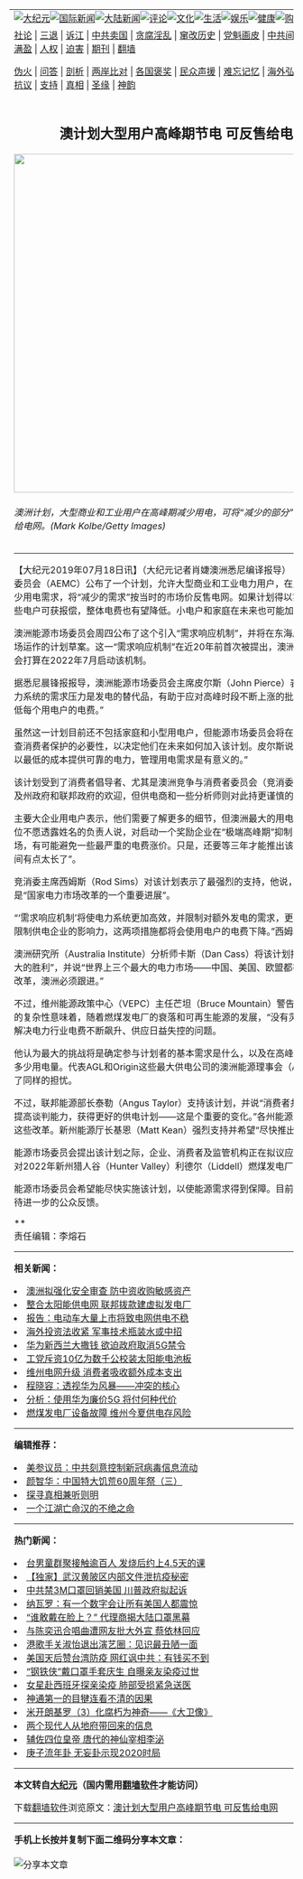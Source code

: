 <a name="1" id="1" target="_blank"></a><span id="1"></span>
<table align=center border="0"><tr><td colspan="2" VALIGN=TOP><a href="https://github.com/bpysaa243/djy/blob/master/gb/nsc413.md#1"><img src="https://raw.githubusercontent.com/bpysaa243/www/master/t/djy/1.jpg" title="大纪元"></a><a href="https://github.com/bpysaa243/djy/blob/master/gb/n24hr.md#1"><img src="https://raw.githubusercontent.com/bpysaa243/www/master/t/djy/3.jpg" title="国际新闻"></a><a href="https://github.com/bpysaa243/djy/blob/master/gb/nsc413.md#1"><img src="https://raw.githubusercontent.com/bpysaa243/www/master/t/djy/4.jpg" title="大陆新闻"></a><a href="https://github.com/bpysaa243/djy/blob/master/gb/news392.md#1"><img src="https://raw.githubusercontent.com/bpysaa243/www/master/t/djy/5.jpg" title="评论"></a><a href="https://github.com/bpysaa243/djy/blob/master/gb/news2007.md#1"><img src="https://raw.githubusercontent.com/bpysaa243/www/master/t/djy/6.jpg" title="文化"></a><a href="https://github.com/bpysaa243/djy/blob/master/gb/news2008.md#1"><img src="https://raw.githubusercontent.com/bpysaa243/www/master/t/djy/7.jpg" title="生活"></a><a href="https://github.com/bpysaa243/djy/blob/master/gb/ncyule.md#1"><img src="https://raw.githubusercontent.com/bpysaa243/www/master/t/djy/8.jpg" title="娱乐"></a><a href="https://github.com/bpysaa243/djy/blob/master/gb/nsc1002.md#1"><img src="https://raw.githubusercontent.com/bpysaa243/www/master/t/djy/9.jpg" title="健康"><a href="https://www.youlucky.com"><img src="https://raw.githubusercontent.com/bpysaa243/www/master/t/djy/10.jpg" title="购物"></a><a href="https://donate.epochtimes.com/?utm_medium=epochtimes&utm_source=referral&utm_campaign=donate_button_djyarticleheader"><img src="https://raw.githubusercontent.com/bpysaa243/www/master/t/djy/12.jpg" title="捐款"></a></td></tr>
<tr><td colspan="2" VALIGN=TOP><a target="_blank" href="https://github.com/bpysaa243/djy/blob/master/gb/9p.md#1">社论</a> | <a target="_blank" href="https://github.com/bpysaa243/djy/blob/master/gb/nf5657.md#1">三退</a> | <a target="_blank" href="https://github.com/bpysaa243/djy/blob/master/gb/nf6124.md#1">诉江</a> | <a target="_blank" href="https://github.com/bpysaa243/djy/blob/master/gb/nf1176117.md#1">中共卖国</a> | <a target="_blank" href="https://github.com/bpysaa243/djy/blob/master/gb/nf5773.md#1">贪腐淫乱</a> | <a target="_blank" href="https://github.com/bpysaa243/djy/blob/master/gb/nf1176115.md#1">窜改历史</a> | <a target="_blank" href="https://github.com/bpysaa243/djy/blob/master/gb/nf1176107.md#1">党魁画皮</a> | <a target="_blank" href="https://github.com/bpysaa243/djy/blob/master/gb/nf1320400.md#1">中共间谍</a> | <a target="_blank" href="https://github.com/bpysaa243/djy/blob/master/gb/nf1176114.md#1">破坏传统</a> | <a target="_blank" href="https://github.com/bpysaa243/ntdtv/blob/master/gb/prog447_1.md#1">恶贯满盈</a> | <a target="_blank" href="https://github.com/bpysaa243/djy/blob/master/gb/ncid278.md#1">人权</a> | <a target="_blank" href="https://github.com/bpysaa243/djy/blob/master/gb/nf1176111.md#1">迫害</a> | <a target="_blank" href="https://gitlab.com/szzdlab/mh-qikan/blob/master/README.md#1">期刊</a> | <a target="_blank" href="https://github.com/bpysaa243/www/blob/master/README.md?zsrh#8">翻墙</a></p><p><a target="_blank" href="https://github.com/bpysaa243/djy/blob/master/gb/nf5562.md#1">伪火</a> | <a target="_blank" href="https://github.com/bpysaa243/djy/blob/master/gb/nf4378.md#1">问答</a> | <a target="_blank" href="https://github.com/bpysaa243/djy/blob/master/gb/nf5792.md#1">剖析</a> | <a target="_blank" href="https://github.com/bpysaa243/djy/blob/master/gb/nf5735.md#1">两岸比对</a> | <a target="_blank" href="https://github.com/bpysaa243/djy/blob/master/gb/nf6119.md#1">各国褒奖</a> | <a target="_blank" href="https://github.com/bpysaa243/djy/blob/master/gb/nf6120.md#1">民众声援</a> | <a target="_blank" href="https://github.com/bpysaa243/djy/blob/master/gb/nf1188594.md#1">难忘记忆</a> | <a target="_blank" href="https://github.com/bpysaa243/djy/blob/master/gb/nf3180.md#1">海外弘传</a> | <a target="_blank" href="https://github.com/bpysaa243/djy/blob/master/gb/nf5410.md#1">万人上访</a> | <a target="_blank" href="https://github.com/bpysaa243/ntdtv/blob/master/gb/prog1530_1.md#1">和平抗议</a> | <a target="_blank" href="https://github.com/bpysaa243/djy/blob/master/gb/nf4386.md#1">支持</a> | <a target="_blank" href="https://github.com/bpysaa243/djy/blob/master/gb/nf4389.md#1">真相</a> | <a target="_blank" href="https://github.com/bpysaa243/djy/blob/master/gb/nf5790.md#1">圣缘</a> | <a target="_blank" href="https://github.com/bpysaa243/djy/blob/master/gb/nf4786.md#1">神韵</a></td></tr>
<tr><td VALIGN=TOP width="626"><h2 align=center>澳计划大型用户高峰期节电 可反售给电网</h2>
<img width="600" src="https://i.epochtimes.com/assets/uploads/2019/07/20190718-Chi-Jin-Power-600x400.jpg" />
<h6>澳洲计划，大型商业和工业用户在高峰期减少用电，可将“减少的部分”按市场价反售给电网。(Mark Kolbe/Getty Images)
</h6>
<hr>
<p>【大纪元2019年07月18日讯】（大纪元记者肖婕<ahref="https://github.com/bpysaa243/djy/blob/master/gb/tag/%E6%BE%B3%E6%B4%B2.md#1">澳洲</a>悉尼编译报导） 澳洲能源市场委员会（AEMC）公布了一个计划，允许大型商业和工业电力用户，在用电<ahref="https://github.com/bpysaa243/djy/blob/master/gb/tag/%E9%AB%98%E5%B3%B0%E6%9C%9F.md#1">高峰期</a>减少用电需求，将“减少的需求”按当时的市场价反售<ahref="https://github.com/bpysaa243/djy/blob/master/gb/tag/%E7%94%B5%E7%BD%91.md#1">电网</a>。如果计划得以实施，不仅这些电户可获报偿，整体电费也有望降低。小电户和家庭在未来也可能加入该计划。</p>
<p><ahref="https://github.com/bpysaa243/djy/blob/master/gb/tag/%E6%BE%B3%E6%B4%B2.md#1">澳洲</a>能源市场委员会周四公布了这个引入“需求响应机制”，并将在东海岸批发电力市场运作的计划草案。这一“需求响应机制”在近20年前首次被提出，澳洲能源市场委员会打算在2022年7月启动该机制。</p>
<p>据悉尼晨锋报报导，澳洲能源市场委员会主席皮尔斯（John Pierce）表示：“减轻电力系统的需求压力是发电的替代品，有助于应对高峰时段不断上涨的批发电价，和降低每个用电户的电费。”</p>
<p>虽然这一计划目前还不包括家庭和小型用电户，但能源市场委员会将在未来12个月审查消费者保护的必要性，以决定他们在未来如何加入该计划。皮尔斯说：“如果我们能以最低的成本提供可靠的电力，管理用电需求是有意义的。”</p>
<p>该计划受到了消费者倡导者、尤其是澳洲竞争与消费者委员会（竞消委，ACCC）以及州政府和联邦政府的欢迎，但供电商和一些分析师则对此持更谨慎的态度。</p>
<p>主要大企业用电户表示，他们需要了解更多的细节，但澳洲最大的用电企业之一的一位不愿透露姓名的负责人说，对启动一个奖励企业在“极端<ahref="https://github.com/bpysaa243/djy/blob/master/gb/tag/%E9%AB%98%E5%B3%B0%E6%9C%9F.md#1">高峰期</a>”抑制电力需求的市场，有可能避免一些最严重的电费涨价。只是，还要等三年才能推出该计划，“似乎时间有点太长了”。</p>
<p>竞消委主席西姆斯（Rod Sims）对该计划表示了最强烈的支持，他说，这一新机制将是“国家电力市场改革的一个重要进展”。</p>
<p>“‘需求响应机制’将使电力系统更加高效，并限制对额外发电的需求，更重要的是，将限制供电企业的影响力，这两项措施都将会使用电户的电费下降。”西姆斯说。</p>
<p>澳洲研究所（Australia Institute）分析师卡斯（Dan Cass）将该计划描述为“一个重大的胜利”，并说“世界上三个最大的电力市场——中国、美国、欧盟都在进行类似的改革，澳洲必须跟进。”</p>
<p>不过，维州能源政策中心（VEPC）主任芒坦（Bruce Mountain）警告说，这类机制的复杂性意味着，随着燃煤发电厂的衰落和可再生能源的发展，“没有灵丹妙药”可以解决电力行业电费不断飙升、供应日益失控的问题。</p>
<p>他认为最大的挑战将是确定参与计划者的基本需求是什么，以及在高峰时段其能放弃多少用电量。代表AGL和Origin这些最大供电公司的澳洲能源理事会（AEC）也表达了同样的担忧。</p>
<p>不过，联邦能源部长泰勒（Angus Taylor）支持该计划，并说“消费者共同努力，将提高谈判能力，获得更好的供电计划——这是个重要的变化。”各州能源厅长普遍欢迎这些改革。新州能源厅长基恩（Matt Kean）强烈支持并希望“尽快推出”该计划。</p>
<p>能源市场委员会提出该计划之际，企业、消费者及监管机构正在拟议应急方案，以应对2022年新州猎人谷（Hunter Valley）利德尔（Liddell）燃煤发电厂的关闭。</p>
<p>能源市场委员会希望能尽快实施该计划，以使能源需求得到保障。目前，该计划仍有待进一步的公众反馈。</p>
<p>**<br />
责任编辑：李熔石</p>

<hr>


<strong>相关新闻：</strong>
<li><a href="https://github.com/bpysaa243/djy/blob/master/gb/19/3/31/n11152166.md#1">澳洲拟强化安全审查 防中资收购敏感资产</a></li>
<li><a href="https://github.com/bpysaa243/djy/blob/master/gb/19/4/5/n11164423.md#1">整合太阳能供电网 联邦拨款建虚拟发电厂</a></li>
<li><a href="https://github.com/bpysaa243/djy/blob/master/gb/19/4/9/n11173172.md#1">报告：电动车大量上市将致电网供电不稳</a></li>
<li><a href="https://github.com/bpysaa243/djy/blob/master/gb/19/4/18/n11194522.md#1">海外投资法收紧 军事技术瓶装水或中招</a></li>
<li><a href="https://github.com/bpysaa243/djy/blob/master/gb/19/4/19/n11198491.md#1">华为新西兰大撒钱 欲迫政府取消5G禁令</a></li>
<li><a href="https://github.com/bpysaa243/djy/blob/master/gb/19/4/30/n11224248.md#1">工党斥资10亿为数千公校装太阳能电池板</a></li>
<li><a href="https://github.com/bpysaa243/djy/blob/master/gb/19/5/23/n11274170.md#1">维州电网升级 消费者吸收额外成本支出</a></li>
<li><a href="https://github.com/bpysaa243/djy/blob/master/gb/19/5/26/n11280472.md#1">程晓容：透视华为风暴——冲突的核心</a></li>
<li><a href="https://github.com/bpysaa243/djy/blob/master/gb/19/6/5/n11302917.md#1">分析：使用华为廉价5G 将付何种代价</a></li>
<li><a href="https://github.com/bpysaa243/djy/blob/master/gb/19/6/14/n11321119.md#1">燃煤发电厂设备故障 维州今夏供电存风险</a></li>
<hr>


<strong>编辑推荐：</strong>
<li><a href="https://github.com/onzhi266/djy/blob/master/gb/20/2/22/n11887949.md#1">美参议员：中共刻意控制新冠病毒信息流动</a></li>
<li><a href="https://github.com/tsiac2612/djy/blob/master/gb/19/10/28/n11616929.md#1" target="_blank">颜智华：中国特大饥荒60周年祭（三）</a></li><li><a href="https://github.com/bpysaa243/djy/blob/master/gb/11/6/17/n3289382.md?dfh#1" target="_blank">探寻真相兼听则明</a></li><li><a href="https://github.com/tsiac2612/djy/blob/master/gb/16/10/12/n8391689.md#1" target="_blank">一个江湖亡命汉的不绝之命</a></li>
<hr>

<strong>热门新闻：</strong>
<li><a href="https://github.com/bpysaa243/djy/blob/master/gb/20/4/6/n12006870.md#1">台男童群聚接触逾百人 发烧后约上4.5天的课</a></li>
<li><a href="https://github.com/bpysaa243/djy/blob/master/gb/20/4/3/n12001857.md#1">【独家】武汉黄陂区内部文件泄抗疫秘密</a></li>
<li><a href="https://github.com/bpysaa243/djy/blob/master/gb/20/4/6/n12006068.md#1">中共禁3M口罩回销美国 川普政府拟起诉</a></li>
<li><a href="https://github.com/bpysaa243/djy/blob/master/gb/20/4/7/n12009361.md#1">纳瓦罗：有一个数字会让所有美国人都震惊</a></li>
<li><a href="https://github.com/bpysaa243/djy/blob/master/gb/20/4/7/n12009729.md#1">“谁敢戴在脸上？” 代理商揭大陆口罩黑幕</a></li>
<li><a href="https://github.com/bpysaa243/djy/blob/master/gb/20/4/6/n12006890.md#1">与陈奕迅合唱曲遭网友批大外宣 蔡依林回应</a></li>
<li><a href="https://github.com/bpysaa243/djy/blob/master/gb/20/4/6/n12009067.md#1">港歌手关淑怡退出演艺圈：见识最丑陋一面</a></li>
<li><a href="https://github.com/bpysaa243/djy/blob/master/gb/20/4/5/n12005827.md#1">美国天后赞台湾防疫 网红讽中共：有钱买不到</a></li>
<li><a href="https://github.com/bpysaa243/djy/blob/master/gb/20/4/5/n12005664.md#1">“钢铁侠”戴口罩手套庆生 自曝亲友染疫过世</a></li>
<li><a href="https://github.com/bpysaa243/djy/blob/master/gb/20/4/5/n12005398.md#1">女星赴西班牙探亲染疫 肺部受损紧急送医</a></li>
<li><a href="https://github.com/bpysaa243/djy/blob/master/gb/20/4/5/n12005125.md#1">神通第一的目犍连看不清的因果</a></li>
<li><a href="https://github.com/bpysaa243/djy/blob/master/gb/13/2/3/n3792283.md#1">米开朗基罗（3）化腐朽为神奇——《大卫像》</a></li>
<li><a href="https://github.com/bpysaa243/djy/blob/master/gb/20/4/6/n12008426.md#1">两个现代人从地府带回来的信息</a></li>
<li><a href="https://github.com/bpysaa243/djy/blob/master/gb/20/4/5/n12005412.md#1">辅佐四位皇帝 唐代的神仙宰相李泌</a></li>
<li><a href="https://github.com/bpysaa243/djy/blob/master/gb/20/4/2/n11998489.md#1">庚子流年卦 无妄卦示现2020时局</a></li>
<hr>

<strong>本文转自<a href="https://www.epochtimes.com">大纪元</a>（国内需用<a href="https://github.com/bpysaa243/www/blob/master/README.md#8">翻墙软件</a>才能访问）</strong><p>下载<a href="https://github.com/bpysaa243/www/blob/master/README.md#8">翻墙软件</a>浏览原文：<a href="https://www.epochtimes.com/gb/19/7/18/n11392494.htm">澳计划大型用户高峰期节电 可反售给电网</a></p><hr>

<strong>手机上长按并复制下面二维码分享本文章：</strong><br><br><img src="http://d1p1.ip.zn2.us/v.php?action=qrcode&url=https://github.com/bpysaa243/djy/blob/master/gb/19/7/18/n11392494.md%231" title="分享本文章"></td><td VALIGN=TOP><a href="https://github.com/bpysaa243/djy/blob/master/gb/16/1/21/n4622075.md?dfh#1" target="_blank"><img src="https://raw.githubusercontent.com/bpysaa243/djy/master/gb/300/wei-f1.jpg" title="中共的伪火骗局"  alt="中共的伪火骗局"></a><br><a href="https://github.com/bpysaa243/www/blob/master/README.md?dfh#9" target="_blank"><img src="https://raw.githubusercontent.com/bpysaa243/djy/master/gb/300/yong-h.jpg" title="永恒的见证"  alt="永恒的见证"></a><br><a href="https://github.com/bpysaa243/djy/blob/master/gb/13/9/29/n3974789.md?dfh#1" target="_blank"><img src="https://raw.githubusercontent.com/bpysaa243/djy/master/gb/300/shang-lnz.jpg" title="善良女子被中共投男牢"  alt="善良女子被中共投男牢"></a><br><a href="https://github.com/bpysaa243/djy/blob/master/gb/16/3/16/n4663449.md?dfh#1" target="_blank"><img src="https://raw.githubusercontent.com/bpysaa243/djy/master/gb/300/huo-z3.jpg" title="警卫目击活摘器官"  alt="警卫目击活摘器官"></a><br><a href="https://github.com/bpysaa243/djy/blob/master/gb/16/8/7/n8177641.md?dfh#1" target="_blank"><img src="https://raw.githubusercontent.com/bpysaa243/djy/master/gb/300/huo-z4.jpg" title="证人描述活摘恐怖"  alt="证人描述活摘恐怖"></a><br><a href="https://github.com/bpysaa243/djy/blob/master/gb/10/4/19/n2881569.md?dfh#1" target="_blank"><img src="https://raw.githubusercontent.com/bpysaa243/djy/master/gb/300/huo-z1.jpg" title="揭开活摘器官黑幕"  alt="揭开活摘器官黑幕"></a><br><a href="https://github.com/bpysaa243/djy/blob/master/gb/10/11/7/n3077476.md?dfh#1" target="_blank"><img src="https://raw.githubusercontent.com/bpysaa243/djy/master/gb/300/ma-ks.jpg" title="马克思的成魔之路"  alt="马克思的成魔之路"></a><br><a href="https://github.com/bpysaa243/djy/blob/master/gb/14/6/9/n4173977.md?dfh#1" target="_blank"><img src="https://raw.githubusercontent.com/bpysaa243/djy/master/gb/300/chang-zs.jpg" title="藏字石 蕴天机"  alt="藏字石 蕴天机"></a><br><a href="https://github.com/bpysaa243/djy/blob/master/gb/18/5/10/n10381511.md?dfh#1" target="_blank"><img src="https://raw.githubusercontent.com/bpysaa243/djy/master/gb/300/st1.jpg" title="关注3亿人三退"  alt="关注3亿人三退"></a><br><a href="https://github.com/bpysaa243/djy/blob/master/gb/18/3/21/n10237682.md?dfh#1" target="_blank"><img src="https://raw.githubusercontent.com/bpysaa243/djy/master/gb/300/jie-t.jpg" title="解体中共复兴中华"  alt="解体中共复兴中华"></a><br><a href="https://github.com/bpysaa243/djy/blob/master/gb/9/2/9/n2422991.md?dfh#1" target="_blank"><img src="https://raw.githubusercontent.com/bpysaa243/djy/master/gb/300/gao-zs.jpg" title="中共迫害良心律师"  alt="中共迫害良心律师"></a><br><a href="https://github.com/bpysaa243/djy/blob/master/gb/18/12/9/n10900044.md?dfh#1" target="_blank"><img src="https://raw.githubusercontent.com/bpysaa243/djy/master/gb/300/sj1.jpg" title="303万人举报江泽民"  alt="303万人举报江泽民"></a><br><a href="https://github.com/bpysaa243/djy/blob/master/gb/18/8/28/n10672014.md?dfh#1" target="_blank"><img src="https://raw.githubusercontent.com/bpysaa243/djy/master/gb/300/sj2.jpg" title="这些官员为何起诉江泽民"  alt="这些官员为何起诉江泽民"></a><br><a href="https://github.com/bpysaa243/djy/blob/master/gb/8/12/18/n2367165.md?dfh#1" target="_blank"><img src="https://raw.githubusercontent.com/bpysaa243/djy/master/gb/300/liangan.jpg" title="海峡两岸的强烈对比"  alt="海峡两岸的强烈对比"></a><br><a href="https://github.com/bpysaa243/djy/blob/master/gb/15/12/10/n4593139.md?dfh#1" target="_blank"><img src="https://raw.githubusercontent.com/bpysaa243/djy/master/gb/300/jia-ndzl.jpg" title="加拿大总理的贺信"  alt="加拿大总理的贺信"></a><br><a href="https://github.com/bpysaa243/djy/blob/master/gb/11/6/17/n3289382.md?dfh#1" target="_blank"><img src="https://raw.githubusercontent.com/bpysaa243/djy/master/gb/300/xiao-wd.jpg" title="探寻真相兼听则明"  alt="探寻真相兼听则明"></a><br><a href="https://github.com/bpysaa243/djy/blob/master/gb/18/10/27/n10812623.md?dfh#1" target="_blank"><img src="https://raw.githubusercontent.com/bpysaa243/djy/master/gb/300/yindu.jpg" title="印度媒体报道东方"  alt="印度媒体报道东方"></a><br><a href="https://github.com/bpysaa243/djy/blob/master/gb/18/6/9/n10469652.md?dfh#1" target="_blank"><img src="https://raw.githubusercontent.com/bpysaa243/djy/master/gb/300/xie-j.jpg" title="不一样的海外校园"  alt="不一样的海外校园"></a><br><a href="https://github.com/bpysaa243/djy/blob/master/gb/7/4/5/n1669415.md?dfh#1" target="_blank"><img src="https://raw.githubusercontent.com/bpysaa243/djy/master/gb/300/li-up.jpg" title="从大师到徒弟的传奇"  alt="从大师到徒弟的传奇"></a><br><a href="https://github.com/bpysaa243/djy/blob/master/gb/17/5/26/n9191512.md?dfh#1" target="_blank"><img src="https://raw.githubusercontent.com/bpysaa243/djy/master/gb/300/zfl2.jpg" title="亿万人与东方一本奇书"  alt="亿万人与东方一本奇书"></a><br><a href="https://github.com/bpysaa243/djy/blob/master/gb/13/11/27/n4020290.md?dfh#1" target="_blank"><img src="https://raw.githubusercontent.com/bpysaa243/djy/master/gb/300/zhen-h.jpg" title="大陆见不到的震撼场面"  alt="大陆见不到的震撼场面"></a><br><a href="https://github.com/bpysaa243/djy/blob/master/gb/15/7/17/n4482910.md?dfh#1" target="_blank"><img src="https://raw.githubusercontent.com/bpysaa243/djy/master/gb/300/dalu-sk.jpg" title="人心向善 大陆当初盛况"  alt="人心向善 大陆当初盛况"></a><br><a href="https://github.com/bpysaa243/djy/blob/master/gb/19/1/5/n10955468.md?dfh#1" target="_blank"><img src="https://raw.githubusercontent.com/bpysaa243/djy/master/gb/300/zfl1.jpg" title="追寻真理 这书讲什么"  alt="追寻真理 这书讲什么"></a><br><a href="https://github.com/bpysaa243/www/blob/master/README.md?dfh#1" target="_blank"><img src="https://raw.githubusercontent.com/bpysaa243/djy/master/gb/300/fq1.jpg" title="下载免费翻墙软件"  alt="下载免费翻墙软件"></a><br></td></tr></table>
